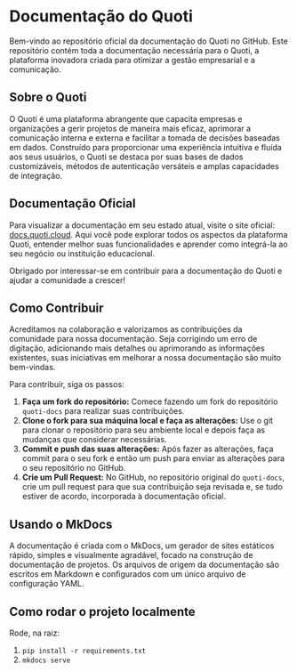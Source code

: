 # Documentação do Quoti

Bem-vindo ao repositório oficial da documentação do Quoti no GitHub. Este repositório contém toda a documentação necessária para o Quoti, a plataforma inovadora criada para otimizar a gestão empresarial e a comunicação.

## Sobre o Quoti

O Quoti é uma plataforma abrangente que capacita empresas e organizações a gerir projetos de maneira mais eficaz, aprimorar a comunicação interna e externa e facilitar a tomada de decisões baseadas em dados. Construído para proporcionar uma experiência intuitiva e fluída aos seus usuários, o Quoti se destaca por suas bases de dados customizáveis, métodos de autenticação versáteis e amplas capacidades de integração.

## Documentação Oficial

Para visualizar a documentação em seu estado atual, visite o site oficial: [docs.quoti.cloud](http://docs.quoti.cloud/). Aqui você pode explorar todos os aspectos da plataforma Quoti, entender melhor suas funcionalidades e aprender como integrá-la ao seu negócio ou instituição educacional.

Obrigado por interessar-se em contribuir para a documentação do Quoti e ajudar a comunidade a crescer!

## Como Contribuir

Acreditamos na colaboração e valorizamos as contribuições da comunidade para nossa documentação. Seja corrigindo um erro de digitação, adicionando mais detalhes ou aprimorando as informações existentes, suas iniciativas em melhorar a nossa documentação são muito bem-vindas.

Para contribuir, siga os passos:

1. **Faça um fork do repositório:** Comece fazendo um fork do repositório `quoti-docs` para realizar suas contribuições.
2. **Clone o fork para sua máquina local e faça as alterações:** Use o git para clonar o repositório para seu ambiente local e depois faça as mudanças que considerar necessárias.
3. **Commit e push das suas alterações:** Após fazer as alterações, faça commit para o seu fork e então um push para enviar as alterações para o seu repositório no GitHub.
4. **Crie um Pull Request:** No GitHub, no repositório original do `quoti-docs`, crie um pull request para que sua contribuição seja revisada e, se tudo estiver de acordo, incorporada à documentação oficial.


## Usando o MkDocs

A documentação é criada com o MkDocs, um gerador de sites estáticos rápido, simples e visualmente agradável, focado na construção de documentação de projetos. Os arquivos de origem da documentação são escritos em Markdown e configurados com um único arquivo de configuração YAML.

## Como rodar o projeto localmente
Rode, na raiz:
1. `pip install -r requirements.txt`
2. `mkdocs serve`
